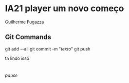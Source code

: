 # IA21 player um novo começo
Guilherme Fugazza

## Git Commands
git add --all
git commit -m "_texto_"
git push

ta lindo isso

# <link href="https://fonts.googleapis.com/icon?family=Material+Icons" rel="stylesheet">
  <i class="material-icons">pause</i>
